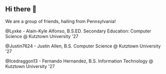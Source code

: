 ## Hi there 👋

<!--

**Here are some ideas to get you started:**

🙋‍♀️ A short introduction - what is your organization all about?
🌈 Contribution guidelines - how can the community get involved?
👩‍💻 Useful resources - where can the community find your docs? Is there anything else the community should know?
🍿 Fun facts - what does your team eat for breakfast?
🧙 Remember, you can do mighty things with the power of [Markdown](https://docs.github.com/github/writing-on-github/getting-started-with-writing-and-formatting-on-github/basic-writing-and-formatting-syntax)
-->

We are a group of friends, hailing from Pennsylvania!

@Lyxke - Alain-Kyle Alfonso, B.S.ED. Secondary Education: Computer Science @ Kutztown University '27

@Justin7624 - Justin Allen, B.S. Computer Science @ Kutztown University '27

@Icedraggon13 - Fernando Hernandez, B.S. Information Technology @ Kutztown University '27
